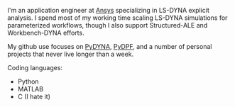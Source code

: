 <!--
## Hi there 👋

<!--
**joshuafairch/joshuafairch** is a ✨ _special_ ✨ repository because its `README.md` (this file) appears on your GitHub profile.

Here are some ideas to get you started:

- 🔭 I’m currently working on ...
- 🌱 I’m currently learning ...
- 👯 I’m looking to collaborate on ...
- 🤔 I’m looking for help with ...
- 💬 Ask me about ...
- 📫 How to reach me: ...
- 😄 Pronouns: ...
- ⚡ Fun fact: ...
-->

I'm an application engineer at [Ansys](https://www.ansys.com/) specializing in LS-DYNA explicit analysis. I spend most of my working time scaling LS-DYNA simulations for parameterized workflows, though I also support Structured-ALE and Workbench-DYNA efforts.

My github use focuses on [PyDYNA](https://github.com/ansys/pydyna), [PyDPF](https://github.com/ansys/pydpf-core), and a number of personal projects that never live longer than a week.

Coding languages:
- Python
- MATLAB
- C (I hate it)
